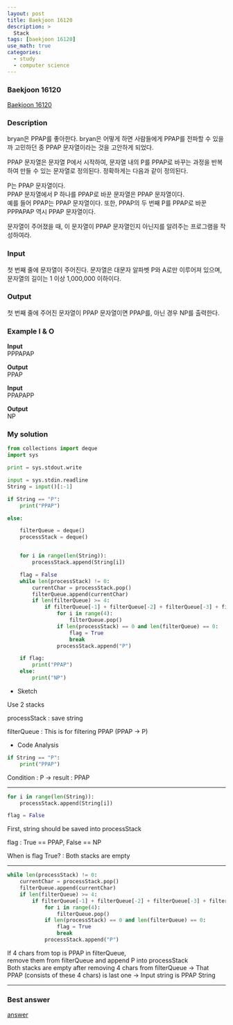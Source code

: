 ```yaml
---
layout: post
title: Baekjoon 16120
description: >
  Stack
tags: [baekjoon 16120]
use_math: true
categories:
  - study
  - computer science
---
```

### Baekjoon 16120
[Baekjoon 16120](https://www.acmicpc.net/problem/16120)

### Description
bryan은 PPAP를 좋아한다. bryan은 어떻게 하면 사람들에게 PPAP를 전파할 수 있을까 고민하던 중 PPAP 문자열이라는 것을 고안하게 되었다.<br>

PPAP 문자열은 문자열 P에서 시작하여, 문자열 내의 P를 PPAP로 바꾸는 과정을 반복하여 만들 수 있는 문자열로 정의된다. 정확하게는 다음과 같이 정의된다.<br>

P는 PPAP 문자열이다.<br>
PPAP 문자열에서 P 하나를 PPAP로 바꾼 문자열은 PPAP 문자열이다.<br>
예를 들어 PPAP는 PPAP 문자열이다. 또한, PPAP의 두 번째 P를 PPAP로 바꾼 PPPAPAP 역시 PPAP 문자열이다.<br>

문자열이 주어졌을 때, 이 문자열이 PPAP 문자열인지 아닌지를 알려주는 프로그램을 작성하여라.<br>

### Input
첫 번째 줄에 문자열이 주어진다. 문자열은 대문자 알파벳 P와 A로만 이루어져 있으며, 문자열의 길이는 1 이상 1,000,000 이하이다.

### Output
첫 번째 줄에 주어진 문자열이 PPAP 문자열이면 PPAP를, 아닌 경우 NP를 출력한다.

### Example I & O
**Input** <br>
PPPAPAP<br>

**Output**<br>
PPAP<br>

**Input** <br>
PPAPAPP<br>

**Output**<br>
NP<br>

### My solution
~~~python
from collections import deque
import sys

print = sys.stdout.write

input = sys.stdin.readline
String = input()[:-1]

if String == "P":
    print("PPAP")

else:

    filterQueue = deque()
    processStack = deque()


    for i in range(len(String)):
        processStack.append(String[i])

    flag = False
    while len(processStack) != 0:
        currentChar = processStack.pop()
        filterQueue.append(currentChar)
        if len(filterQueue) >= 4:
            if filterQueue[-1] + filterQueue[-2] + filterQueue[-3] + filterQueue[-4] == "PPAP":
                for i in range(4):
                    filterQueue.pop()
                if len(processStack) == 0 and len(filterQueue) == 0:
                    flag = True
                    break
                processStack.append("P")

    if flag:
        print("PPAP")
    else:
        print("NP")   
~~~

* Sketch

Use 2 stacks<br>

processStack : save string

filterQueue : This is for filtering PPAP (PPAP → P)<br>

* Code Analysis<br>

~~~python
if String == "P":
    print("PPAP")
~~~

Condition : P → result : PPAP<br>

-------------------
~~~python
for i in range(len(String)):
    processStack.append(String[i])

flag = False
~~~
First, string should be saved into processStack<br>

flag : True == PPAP, False == NP <br>

When is flag True? : Both stacks are empty<br>

-------------------

~~~python
while len(processStack) != 0:
    currentChar = processStack.pop()
    filterQueue.append(currentChar)
    if len(filterQueue) >= 4:
        if filterQueue[-1] + filterQueue[-2] + filterQueue[-3] + filterQueue[-4] == "PPAP":
            for i in range(4):
                filterQueue.pop()
            if len(processStack) == 0 and len(filterQueue) == 0:
                flag = True
                break
            processStack.append("P")
~~~
If 4 chars from top is PPAP in filterQueue, <br>
remove them from filterQueue and append P into processStack<br>
Both stacks are empty after removing 4 chars from filterQueue → That PPAP (consists of these 4 chars) is last one → Input string is PPAP String<br>

-------------------


### Best answer
[answer](https://velog.io/@sangjin98/%EC%95%8C%EA%B3%A0%EB%A6%AC%EC%A6%98%ED%8C%8C%EC%9D%B4%EC%8D%AC-%EB%B0%B1%EC%A4%80-16120%EB%B2%88-PPAP)<br>
